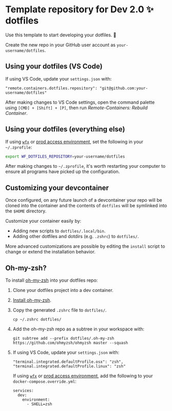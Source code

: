 # Template repository for Dev 2.0 ✨ dotfiles

Use this template to start developing your dotfiles. 💪

Create the new repo in your GitHub user account as `your-username/dotfiles`.

## Using your dotfiles (VS Code)

If using VS Code, update your `settings.json` with:

```
"remote.containers.dotfiles.repository": "git@github.com:your-username/dotfiles"
```

After making changes to VS Code settings, open the command palette using `[CMD] + [Shift] + [P]`, then run *Remote-Containers: Rebuild Container*.

## Using your dotfiles (everything else)

If using [`wfx`](https://docs.wayflyer.io/wf-cli-plugin-x/latest/) or [prod access environment](https://github.com/wayflyer/wayflyer/blob/master/prodaccessenv/README.md), set the following in your `~/.zprofile`:

``` bash
export WF_DOTFILES_REPOSITORY=your-username/dotfiles
```

After making changes to `~/.zprofile`, it's worth restarting your computer to ensure all programs have picked up the configuration.

## Customizing your devcontainer

Once configured, on any future launch of a devcontainer your repo will be cloned into the container and the contents of `dotfiles` will be symlinked into the `$HOME` directory.

Customize your container easily by:

- Adding new scripts to `dotfiles/.local/bin`.
- Adding other dotfiles and dotdirs (e.g. `.zshrc`) to `dotfiles/`.

More advanced customizations are possible by editing the `install` script to change or extend the installation behavior.


## Oh-my-zsh?

To install [oh-my-zsh](https://ohmyz.sh/) into your dotfiles repo:

1. Clone your dotfiles project into a dev container.

2. [Install oh-my-zsh](https://ohmyz.sh/#install).

3. Copy the generated `.zshrc` file to `dotfiles/`.

    ```
    cp ~/.zshrc dotfiles/
    ```

4. Add the oh-my-zsh repo as a subtree in your workspace with:

    ```
    git subtree add --prefix dotfiles/.oh-my-zsh https://github.com/ohmyzsh/ohmyzsh master --squash
    ```

4. If using VS Code, update your `settings.json` with:

    ```
    "terminal.integrated.defaultProfile.osx": "zsh",
    "terminal.integrated.defaultProfile.linux": "zsh"
    ```

   If using [`wfx`](https://docs.wayflyer.io/wf-cli-plugin-x/latest/) or [prod access environment](https://github.com/wayflyer/wayflyer/blob/master/prodaccessenv/README.md), add the following to your `docker-compose.override.yml`:

   ```
   services:
     dev:
       environment:
         - SHELL=zsh
    ```
